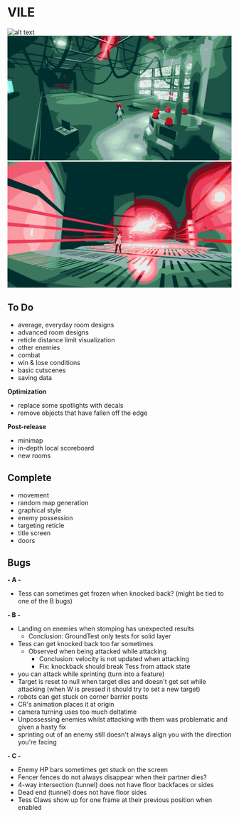 # VILE
![alt text](https://github.com/zgoad1/VILE/blob/master/Images/title_screen.gif)
![alt text](https://github.com/zgoad1/VILE/blob/master/Images/room.png)
![alt text](https://github.com/zgoad1/VILE/blob/master/Images/attack.png)

## To Do
- average, everyday room designs
- advanced room designs
- reticle distance limit visualization
- other enemies
- combat
- win & lose conditions
- basic cutscenes
- saving data

**Optimization**
- replace some spotlights with decals
- remove objects that have fallen off the edge

**Post-release**
- minimap
- in-depth local scoreboard
- new rooms

## Complete
- movement
- random map generation
- graphical style
- enemy possession
- targeting reticle
- title screen
- doors

## Bugs

**- A -**
- Tess can sometimes get frozen when knocked back? (might be tied to one of the B bugs)

**- B -**
- Landing on enemies when stomping has unexpected results
	- Conclusion: GroundTest only tests for solid layer
- Tess can get knocked back too far sometimes
	- Observed when being attacked while attacking
		- Conclusion: velocity is not updated when attacking
		- Fix: knockback should break Tess from attack state
- you can attack while sprinting (turn into a feature)
- Target is reset to null when target dies and doesn't get set while attacking (when W is pressed it should try to set a new target)
- robots can get stuck on corner barrier posts
- CR's animation places it at origin
- camera turning uses too much deltatime
- Unpossessing enemies whilst attacking with them was problematic and given a hasty fix
- sprinting out of an enemy still doesn't always align you with the direction you're facing

**- C -**
- Enemy HP bars sometimes get stuck on the screen
- Fencer fences do not always disappear when their partner dies?
- 4-way intersection (tunnel) does not have floor backfaces or sides
- Dead end (tunnel) does not have floor sides
- Tess Claws show up for one frame at their previous position when enabled
